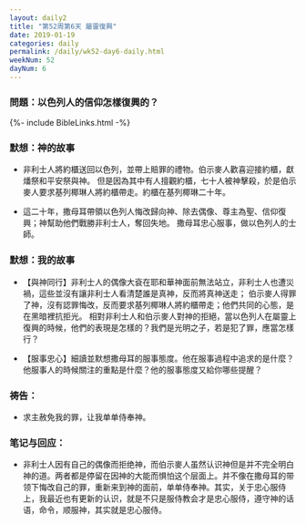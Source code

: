 ```yaml
---
layout: daily2
title: "第52周第6天 屬靈復興"
date: 2019-01-19
categories: daily
permalink: /daily/wk52-day6-daily.html
weekNum: 52
dayNum: 6
---
```


### 問題：以色列人的信仰怎樣復興的？

{%- include BibleLinks.html -%}

### 默想：神的故事 
+ 非利士人將約櫃送回以色列，並帶上賠罪的禮物。伯示麥人歡喜迎接約櫃，獻燔祭和平安祭與神。
但是因為其中有人擅觀約櫃，七十人被神擊殺，於是伯示麥人要求基列椰琳人將約櫃帶走。約櫃在基列椰琳二十年。

+ 這二十年，撒母耳帶領以色列人悔改歸向神、除去偶像、尊主為聖、信仰復興；神幫助他們戰勝非利士人，奪回失地。
撒母耳忠心服事，做以色列人的士師。

### 默想：我的故事
+ 【與神同行】非利士人的偶像大袞在耶和華神面前無法站立，非利士人也遭災禍，這些並沒有讓非利士人看清楚誰是真神，反而將真神送走；
伯示麥人得罪了神，沒有認罪悔改，反而要求基列椰琳人將約櫃帶走；他們共同的心態，是在黑暗裡抗拒光。
相對非利士人和伯示麥人對神的拒絕，當以色列人在屬靈上復興的時候，他們的表現是怎樣的？我們是光明之子，若是犯了罪，應當怎樣行？

+ 【服事忠心】細讀並默想撒母耳的服事態度。他在服事過程中追求的是什麼？他服事人的時候關注的重點是什麼？他的服事態度又給你哪些提醒？

### 祷告：

+ 求主赦免我的罪，让我单单侍奉神。

### 笔记与回应：

+ 非利士人因有自己的偶像而拒绝神，而伯示麥人虽然认识神但是并不完全明白神的道。两者都是停留在因神的大能而惧怕这个层面上。并不像在撒母耳的带领下悔改自己的罪，重新来到神的面前，单单侍奉神。其实，关于忠心服侍上，我最近也有更新的认识，就是不只是服侍教会才是忠心服侍，遵守神的话语，命令，顺服神，其实就是忠心服侍。